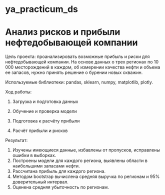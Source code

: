 # ya_practicum_ds
# Анализ рисков и прибыли нефтедобывающей компании

Цель проекта: проанализировать возможные прибыль и риски для нефтедобывающей компании. На основе данных о трех регионах по 10 000 месторождений в каждом, об измерении качества нефти и объема ее запасов, нужно принять решение о бурении новых скважин.

Используемые библиотеки: pandas, sklearn, numpy, matplotlib, plotly.

Ход работы:

1. Загрузка и подготовка данных

2. Обучение и проверка модели

3. Подготовка к расчёту прибыли

4. Расчёт прибыли и рисков


Результат:
1. Изучены имеющиеся данные, избавлены от пропусков, исправлены ошибки в выборках.
2. Построены модели для каждого региона, выявлены области в наибольшими запасами нефти.
3. Рассчитана прибыль для каждого региона.
4. Методом bootstrap вычислена средняя выручка по регионам и 95% доверительный интервал.
5. Оценена средняя убыточность по регионам.

